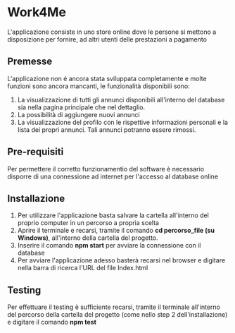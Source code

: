 # Work4Me

L'applicazione consiste in uno store online dove le persone si mettono a disposizione per fornire, ad altri 
utenti delle prestazioni a pagamento

## Premesse
L'applicazione non é ancora stata sviluppata completamente e molte funzioni sono ancora mancanti, le 
funzionalità disponibili sono:
  1.  La visualizzazione di tutti gli annunci disponibili all'interno del database sia
      nella pagina principale che nel dettaglio.   
  2.  La possibilità di aggiungere nuovi annunci
  3.  La visualizzazione del profilo con le rispettive informazioni personali
      e la lista dei propri annunci. Tali annunci potranno essere rimossi.
 
## Pre-requisiti
Per permettere il corretto funzionamentio del software è necessario disporre
di una connessione ad internet per l'accesso al database online

## Installazione
  1.  Per utilizzare l'applicazione basta salvare la cartella all'interno del proprio computer in un percorso
      a propria scelta
  2.  Aprire il terminale e recarsi, tramite il comando **cd percorso_file (su Windows)**, all'interno della
      cartella del progetto.
  3.  Inserire il comando **npm start** per avviare la connessione con il database
  4.  Per avviare l'applicazione adesso basterà recarsi nel browser e digitare nella barra di ricerca
      l'URL del file Index.html
 
 ## Testing
 Per effettuare il testing è sufficiente recarsi, tramite il terminale all'interno del percorso della 
 cartella del progetto (come nello step 2 dell'installazione) e digitare il comando **npm test**
